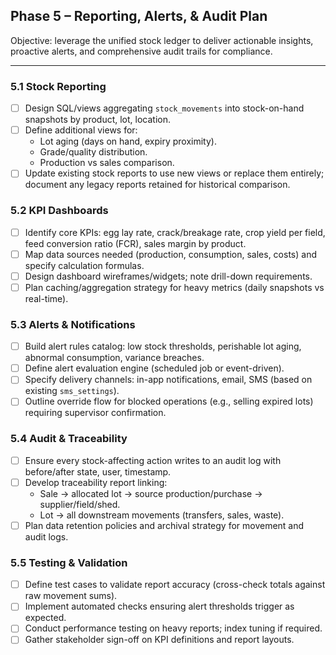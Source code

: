 ## Phase 5 – Reporting, Alerts, & Audit Plan

Objective: leverage the unified stock ledger to deliver actionable insights, proactive alerts, and comprehensive audit trails for compliance.

---

### 5.1 Stock  Reporting
- [ ] Design SQL/views aggregating `stock_movements` into stock-on-hand snapshots by product, lot, location.
- [ ] Define additional views for:
  - Lot aging (days on hand, expiry proximity).
  - Grade/quality distribution.
  - Production vs sales comparison.
- [ ] Update existing stock reports to use new views or replace them entirely; document any legacy reports retained for historical comparison.

### 5.2 KPI Dashboards
- [ ] Identify core KPIs: egg lay rate, crack/breakage rate, crop yield per field, feed conversion ratio (FCR), sales margin by product.
- [ ] Map data sources needed (production, consumption, sales, costs) and specify calculation formulas.
- [ ] Design dashboard wireframes/widgets; note drill-down requirements.
- [ ] Plan caching/aggregation strategy for heavy metrics (daily snapshots vs real-time).

### 5.3 Alerts & Notifications
- [ ] Build alert rules catalog: low stock thresholds, perishable lot aging, abnormal consumption, variance breaches.
- [ ] Define alert evaluation engine (scheduled job or event-driven).
- [ ] Specify delivery channels: in-app notifications, email, SMS (based on existing `sms_settings`).
- [ ] Outline override flow for blocked operations (e.g., selling expired lots) requiring supervisor confirmation.

### 5.4 Audit & Traceability
- [ ] Ensure every stock-affecting action writes to an audit log with before/after state, user, timestamp.
- [ ] Develop traceability report linking:
  - Sale → allocated lot → source production/purchase → supplier/field/shed.
  - Lot → all downstream movements (transfers, sales, waste).
- [ ] Plan data retention policies and archival strategy for movement and audit logs.

### 5.5 Testing & Validation
- [ ] Define test cases to validate report accuracy (cross-check totals against raw movement sums).
- [ ] Implement automated checks ensuring alert thresholds trigger as expected.
- [ ] Conduct performance testing on heavy reports; index tuning if required.
- [ ] Gather stakeholder sign-off on KPI definitions and report layouts.
